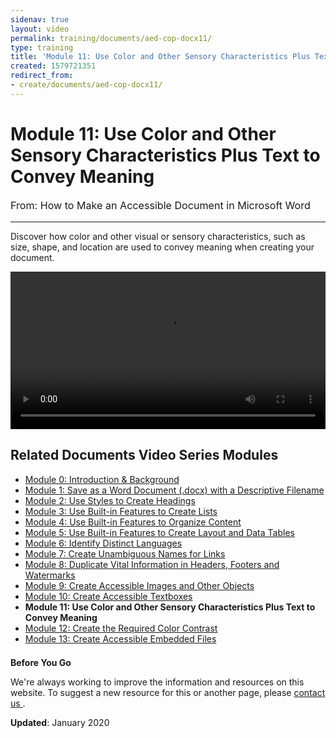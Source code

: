 ```yaml
---
sidenav: true
layout: video
permalink: training/documents/aed-cop-docx11/
type: training
title: 'Module 11: Use Color and Other Sensory Characteristics Plus Text to Convey Meaning'
created: 1579721351
redirect_from:
- create/documents/aed-cop-docx11/
---
```


# Module 11: Use Color and Other Sensory Characteristics Plus Text to Convey Meaning

<p style="font-size:115%">
  From: How to Make an Accessible Document in Microsoft Word
</p>

* * *

Discover how color and other visual or sensory characteristics, such as size, shape, and location are used to convey meaning when creating your document.

<video controls="controls" data-vscid="3qesx4ovd" style="width:100%"><source src="https://assets.section508.gov/files/aed-cop-docx-m11.mp4" type="video/mp4" /></video>

## Related Documents Video Series Modules

  * [Module 0: Introduction & Background][1]
  * [Module 1: Save as a Word Document (.docx) with a Descriptive Filename][2]
  * [Module 2: Use Styles to Create Headings][3]
  * [Module 3: Use Built-in Features to Create Lists][4]
  * [Module 4: Use Built-in Features to Organize Content][5]
  * [Module 5: Use Built-in Features to Create Layout and Data Tables][6]
  * [Module 6: Identify Distinct Languages][7]
  * [Module 7: Create Unambiguous Names for Links][8]
  * [Module 8: Duplicate Vital Information in Headers, Footers and Watermarks][9]
  * [Module 9: Create Accessible Images and Other Objects][10]
  * [Module 10: Create Accessible Textboxes][11]
  * **Module 11: Use Color and Other Sensory Characteristics Plus Text to Convey Meaning**
  * [Module 12: Create the Required Color Contrast][12]
  * [Module 13: Create Accessible Embedded Files][13]

<div class="border-base radius-lg border-1px" style="margin-top: 1.5em;">
<div class="padding-1">
<p class="text-large"><strong>Before You Go</strong></p>
<p>We're always working to improve the information and resources on this website. To suggest a new resource for this or another page, please <a href="mailto:section.508@gsa.gov">contact us
</a>.</p>
</div>
</div>

**Updated**: January 2020

 [1]: {{site.baseurl}}/training/documents/aed-cop-docx00
 [2]: {{site.baseurl}}/training/documents/aed-cop-docx01
 [3]: {{site.baseurl}}/training/documents/aed-cop-docx02
 [4]: {{site.baseurl}}/training/documents/aed-cop-docx03
 [5]: {{site.baseurl}}/training/documents/aed-cop-docx04
 [6]: {{site.baseurl}}/training/documents/aed-cop-docx05
 [7]: {{site.baseurl}}/training/documents/aed-cop-docx06
 [8]: {{site.baseurl}}/training/documents/aed-cop-docx07
 [9]: {{site.baseurl}}/training/documents/aed-cop-docx08
 [10]: {{site.baseurl}}/training/documents/aed-cop-docx09
 [11]: {{site.baseurl}}/training/documents/aed-cop-docx10
 [12]: {{site.baseurl}}/training/documents/aed-cop-docx12
 [13]: {{site.baseurl}}/training/documents/aed-cop-docx13
